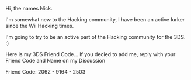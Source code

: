 Hi, the names Nick.

I'm somewhat new to the Hacking community, I have been an active lurker
since the Wii Hacking times.

I'm going to try to be an active part of the Hacking community for the
3DS. :)

Here is my 3DS Friend Code... If you decied to add me, reply with your
Friend Code and Name on my Discussion

Friend Code: 2062 - 9164 - 2503